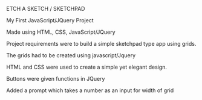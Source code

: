 ETCH A SKETCH / SKETCHPAD

My First JavaScript/JQuery Project

Made using HTML, CSS, JavaScript/JQuery

Project requirements were to build a simple sketchpad type app using grids.

The grids had to be created using javascript/Jquery

HTML and CSS were used to create a simple yet elegant design.

Buttons were given functions in JQuery

Added a prompt which takes a number as an input for width of grid